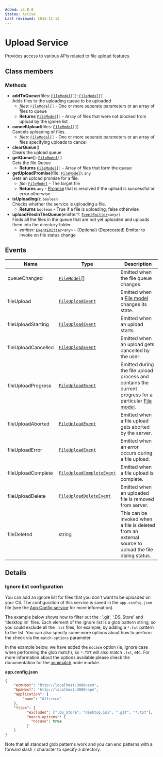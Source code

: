 ```yaml
---
Added: v2.0.0
Status: Active
Last reviewed: 2018-11-12
---
```


# Upload Service

Provides access to various APIs related to file upload features.

## Class members

### Methods

-   **addToQueue**(files: [`FileModel`](../../lib/core/models/file.model.ts)`[]`): [`FileModel`](../../lib/core/models/file.model.ts)`[]`<br/>
    Adds files to the uploading queue to be uploaded
    -   _files:_ [`FileModel`](../../lib/core/models/file.model.ts)`[]`  - One or more separate parameters or an array of files to queue
    -   **Returns** [`FileModel`](../../lib/core/models/file.model.ts)`[]` - Array of files that were not blocked from upload by the ignore list
-   **cancelUpload**(files: [`FileModel`](../../lib/core/models/file.model.ts)`[]`)<br/>
    Cancels uploading of files.
    -   _files:_ [`FileModel`](../../lib/core/models/file.model.ts)`[]`  - One or more separate parameters or an array of files specifying uploads to cancel
-   **clearQueue**()<br/>
    Clears the upload queue
-   **getQueue**(): [`FileModel`](../../lib/core/models/file.model.ts)`[]`<br/>
    Gets the file Queue
    -   **Returns** [`FileModel`](../../lib/core/models/file.model.ts)`[]` - Array of files that form the queue
-   **getUploadPromise**(file: [`FileModel`](../../lib/core/models/file.model.ts)): `any`<br/>
    Gets an upload promise for a file.
    -   _file:_ [`FileModel`](../../lib/core/models/file.model.ts)  - The target file
    -   **Returns** `any` - [Promise](https://developer.mozilla.org/en-US/docs/Web/JavaScript/Guide/Using_promises) that is resolved if the upload is successful or error otherwise
-   **isUploading**(): `boolean`<br/>
    Checks whether the service is uploading a file.
    -   **Returns** `boolean` - True if a file is uploading, false otherwise
-   **uploadFilesInTheQueue**(emitter?: [`EventEmitter`](https://angular.io/api/core/EventEmitter)`<any>`)<br/>
    Finds all the files in the queue that are not yet uploaded and uploads them into the directory folder.
    -   _emitter:_ [`EventEmitter`](https://angular.io/api/core/EventEmitter)`<any>`  - (Optional) (Deprecated) Emitter to invoke on file status change

## Events

| Name | Type | Description |
| ---- | ---- | ----------- |
| queueChanged | [`FileModel`](../../lib/core/models/file.model.ts)\[] | Emitted when the file queue changes. |
| fileUpload | [`FileUploadEvent`](../../lib/core/events/file.event.ts) | Emitted when a [File model](../../lib/core/models/file.model.ts) changes its state. |
| fileUploadStarting | [`FileUploadEvent`](../../lib/core/events/file.event.ts) | Emitted when an upload starts. |
| fileUploadCancelled | [`FileUploadEvent`](../../lib/core/events/file.event.ts) | Emitted when an upload gets cancelled by the user. |
| fileUploadProgress | [`FileUploadEvent`](../../lib/core/events/file.event.ts) | Emitted during the file upload process and contains the current progress for a particular [File model](../../lib/core/models/file.model.ts). |
| fileUploadAborted | [`FileUploadEvent`](../../lib/core/events/file.event.ts) | Emitted when a file upload gets aborted by the server. |
| fileUploadError | [`FileUploadEvent`](../../lib/core/events/file.event.ts) | Emitted when an error occurs during a file upload. |
| fileUploadComplete | [`FileUploadCompleteEvent`](../../lib/core/events/file.event.ts) | Emitted when a file upload is complete. |
| fileUploadDelete | [`FileUploadDeleteEvent`](../../lib/core/events/file.event.ts) | Emitted when an uploaded file is removed from server. |
| fileDeleted | string | This can be invoked when a file is deleted from an external source to upload the file dialog status. |

## Details

### Ignore list configuration

You can add an ignore list for files that you don't want to be uploaded on your CS.
The configuration of this service is saved in the `app.config.json` file
(see the [App Config service](app-config.service.md) for more information).

The example below shows how to filter out the : '.git', '.DS_Store' and 'desktop.ini' files.
Each element of the ignore list is a glob pattern string, so you could exclude all the `.txt`
files, for example, by adding a `*.txt` pattern to the list.
You can also specify some more options about how to perform the check via the `match-options` parameter.

In the example below, we have added the `nocase` option (ie, ignore case when performing the
glob match), so `*.TXT` will also match `.txt`, etc.
For more information about the options available please check the documentation for the
[minimatch](https://www.npmjs.com/package/minimatch#options)
node module.

**app.config.json**

```json
{
    "ecmHost": "http://localhost:3000/ecm",
    "bpmHost": "http://localhost:3000/bpm",
    "application": {
        "name": "Alfresco"
    },
    "files": {
          "excluded": [".DS_Store", "desktop.ini", ".git", "*.txt"],
          "match-options": {
            "nocase": true
          }
    }
}
```

Note that all standard glob patterns work and you can end patterns with a forward
slash `/` character to specify a directory.
